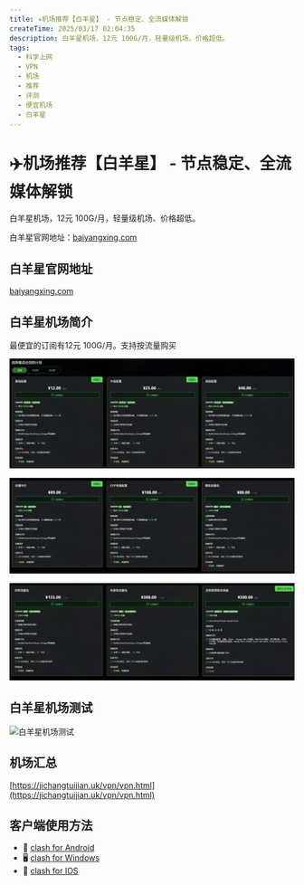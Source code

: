 ```yaml
---
title: ✈️机场推荐【白羊星】 - 节点稳定、全流媒体解锁
createTime: 2025/03/17 02:04:35
description: 白羊星机场，12元 100G/月，轻量级机场、价格超低。
tags:
  - 科学上网
  - VPN
  - 机场
  - 推荐
  - 评测
  - 便宜机场
  - 白羊星
---
```

# ✈️机场推荐【白羊星】 - 节点稳定、全流媒体解锁

白羊星机场，12元 100G/月，轻量级机场、价格超低。

白羊星官网地址：[baiyangxing.com](https://baiyangxing.com/#/register?code=I6IGk5n6)

<!-- more -->

## 白羊星官网地址

[baiyangxing.com](https://baiyangxing.com/#/register?code=I6IGk5n6)

## 白羊星机场简介

最便宜的订阅有12元 100G/月。支持按流量购买

![白羊星机场价格](images/机场推荐白羊星/image.png)

![白羊星机场价格](images/机场推荐白羊星/image-1.png)

![白羊星机场价格](images/机场推荐白羊星/image-2.png)

## 白羊星机场测试

![白羊星机场测试](images/机场推荐白羊星/image-3.png)

## 机场汇总

[https://jichangtuijian.uk/vpn/vpn.html](https://jichangtuijian.uk/vpn/vpn.html)

## 客户端使用方法

- 📱 [clash for Android](https://jichangtuijian.uk/article/clashforAndroid.html)
- 🖥 [clash for Windows](https://jichangtuijian.uk/article/clash.html)
- 🍎 [clash for IOS](https://jichangtuijian.uk/article/Shadowrocket.html)
<gitalk/>

